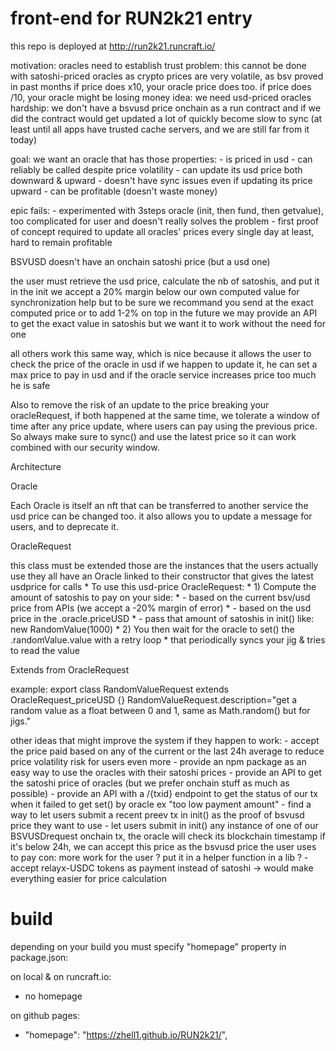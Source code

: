 # front-end for RUN2k21 entry


this repo is deployed at http://run2k21.runcraft.io/

motivation: oracles need to establish trust
problem: this cannot be done with satoshi-priced oracles as crypto prices are very volatile, as bsv proved in past months
        if price does x10, your oracle price does too.
        if price does /10, your oracle might be losing money
idea: we need usd-priced oracles
hardship: we don't have a bsvusd price onchain as a run contract
          and if we did the contract would get updated a lot of quickly become slow to sync
          (at least until all apps have trusted cache servers, and we are still far from it today)

goal: we want an oracle that has those properties:
    - is priced in usd
    - can reliably be called despite price volatility
    - can update its usd price both downward & upward
    - doesn't have sync issues even if updating its price upward
    - can be profitable (doesn't waste money)

epic fails:
    - experimented with 3steps oracle (init, then fund, then getvalue), too complicated for user and doesn't really solves the problem
    - first proof of concept required to update all oracles' prices every single day at least, hard to remain profitable

BSVUSD doesn't have an onchain satoshi price (but a usd one)

the user must retrieve the usd price, calculate the nb of satoshis, and put it in the init
we accept a 20% margin below our own computed value for synchronization help
but to be sure we recommand you send at the exact computed price or to add 1-2% on top
in the future we may provide an API to get the exact value in satoshis but we want it to work without the need for one

all others work this same way, which is nice because it allows the user to check the price of the oracle in usd
if we happen to update it, he can set a max price to pay in usd and if the oracle service increases price too much he is safe

Also to remove the risk of an update to the price breaking your oracleRequest, if both happened at the same time,
we tolerate a window of time after any price update, where users can pay using the previous price.
So always make sure to sync() and use the latest price so it can work combined with our security window.


Architecture

Oracle

Each Oracle is itself an nft that can be transferred to another service
the usd price can be changed too.
it also allows you to update a message for users, and to deprecate it.

OracleRequest

this class must be extended
those are the instances that the users actually use
they all have an Oracle linked to their constructor that gives the latest usdprice for calls
	 * To use this usd-price OracleRequest:
	 * 		1) Compute the amount of satoshis to pay on your side:
	 * 			- based on the current bsv/usd price from APIs (we accept a -20% margin of error)
	 * 			- based on the usd price in the .oracle.priceUSD
	 * 			- pass that amount of satoshis in init() like: new RandomValue(1000)
	 * 		2) You then wait for the oracle to set() the .randomValue.value with a retry loop
	 * 			that periodically syncs your jig & tries to read the value

Extends from OracleRequest

example:
    export class RandomValueRequest extends OracleRequest_priceUSD {}
    RandomValueRequest.description="get a random value as a float between 0 and 1, same as Math.random() but for jigs."


other ideas that might improve the system if they happen to work:
    - accept the price paid based on any of the current or the last 24h average to reduce price volatility risk for users even more
    - provide an npm package as an easy way to use the oracles with their satoshi prices
    - provide an API to get the satoshi price of oracles (but we prefer onchain stuff as much as possible)
    - provide an API with a /{txid} endpoint to get the status of our tx when it failed to get set() by oracle
            ex "too low payment amount"
    - find a way to let users submit a recent preev tx in init() as the proof of bsvusd price they want to use
    - let users submit in init() any instance of one of our BSVUSDrequest onchain tx, the oracle will check its blockchain timestamp
        if it's below 24h, we can accept this price as the bsvusd price the user uses to pay
        con: more work for the user ? put it in a helper function in a lib ?
    - accept relayx-USDC tokens as payment instead of satoshi -> would make everything easier for price calculation

# build

depending on your build you must specify "homepage" property in package.json:

on local & on runcraft.io:

-  no homepage 

on github pages:

-  "homepage": "https://zhell1.github.io/RUN2k21/",
